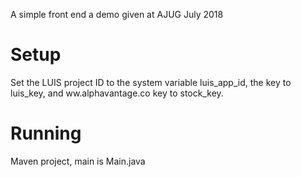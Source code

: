 A simple front end a demo given at AJUG July 2018

# Setup

Set the LUIS project ID to the system variable luis_app_id, the key to luis_key,
and ww.alphavantage.co key to stock_key.

# Running
Maven project, main is Main.java

